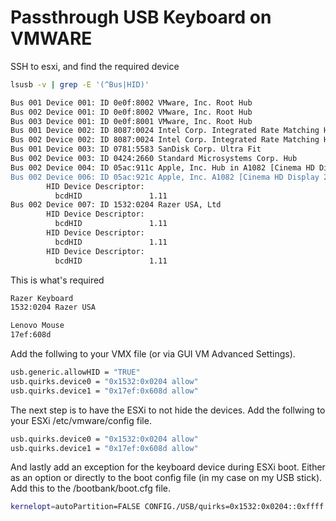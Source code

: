 # Passthrough USB Keyboard on VMWARE

SSH to esxi, and find the required device

```bash
lsusb -v | grep -E '(^Bus|HID)'

Bus 001 Device 001: ID 0e0f:8002 VMware, Inc. Root Hub
Bus 002 Device 001: ID 0e0f:8002 VMware, Inc. Root Hub
Bus 003 Device 001: ID 0e0f:8001 VMware, Inc. Root Hub
Bus 001 Device 002: ID 8087:0024 Intel Corp. Integrated Rate Matching Hub
Bus 002 Device 002: ID 8087:0024 Intel Corp. Integrated Rate Matching Hub
Bus 001 Device 003: ID 0781:5583 SanDisk Corp. Ultra Fit
Bus 002 Device 003: ID 0424:2660 Standard Microsystems Corp. Hub
Bus 002 Device 004: ID 05ac:911c Apple, Inc. Hub in A1082 [Cinema HD Display 23"]
Bus 002 Device 006: ID 05ac:921c Apple, Inc. A1082 [Cinema HD Display 23"]
        HID Device Descriptor:
          bcdHID               1.11
Bus 002 Device 007: ID 1532:0204 Razer USA, Ltd
        HID Device Descriptor:
          bcdHID               1.11
        HID Device Descriptor:
          bcdHID               1.11
        HID Device Descriptor:
          bcdHID               1.11
```

This is what's required

```bash
Razer Keyboard
1532:0204 Razer USA

Lenovo Mouse
17ef:608d
```

Add the follwing to your VMX file (or via GUI VM Advanced Settings).

```bash
usb.generic.allowHID = "TRUE"
usb.quirks.device0 = "0x1532:0x0204 allow"
usb.quirks.device1 = "0x17ef:0x608d allow"
```

The next step is to have the ESXi to not hide the devices.
Add the follwing to your ESXi /etc/vmware/config file.

```bash
usb.quirks.device0 = "0x1532:0x0204 allow"
usb.quirks.device1 = "0x17ef:0x608d allow"
```

And lastly add an exception for the keyboard device during ESXi boot. Either as an option or directly to the boot config file (in my case on my USB stick).
Add this to the /bootbank/boot.cfg file.

```bash
kernelopt=autoPartition=FALSE CONFIG./USB/quirks=0x1532:0x0204::0xffff:UQ_KBD_IGNORE
```